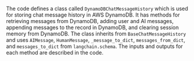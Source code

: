 The code defines a class called `DynamoDBChatMessageHistory` which is used for storing chat message history in AWS DynamoDB. It has methods for retrieving messages from DynamoDB, adding user and AI messages, appending messages to the record in DynamoDB, and clearing session memory from DynamoDB. The class inherits from `BaseChatMessageHistory` and uses `AIMessage`, `HumanMessage`, `_message_to_dict`, `messages_from_dict`, and `messages_to_dict` from `langchain.schema`. The inputs and outputs for each method are described in the code.

